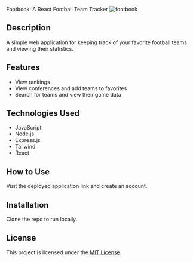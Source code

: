 Footbook: A React Football Team Tracker
![footbook](https://github.com/DewYourWorst/project-3/assets/136284678/6567f033-8ea8-4996-b7c7-5dce96ee2e0d)

## Description

A simple web application for keeping track of your favorite football teams and viewing their statistics.

## Features

- View rankings
- View conferences and add teams to favorites
- Search for teams and view their game data

## Technologies Used

- JavaScript
- Node.js
- Express.js
- Tailwind
- React

## How to Use

Visit the deployed application link and create an account.

## Installation

Clone the repo to run locally.


## License

This project is licensed under the [MIT License](https://opensource.org/license/mit/).

